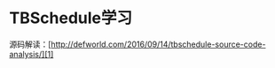 # TBSchedule学习
源码解读：[http://defworld.com/2016/09/14/tbschedule-source-code-analysis/][1]

[1]:	http://defworld.com/2016/09/14/tbschedule-source-code-analysis/
